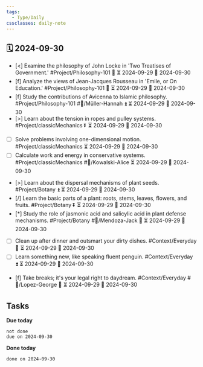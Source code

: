 ```yaml
---
tags:
  - Type/Daily
cssclasses: daily-note
---
```


## 🗓️ 2024-09-30

- [<] Examine the philosophy of John Locke in 'Two Treatises of Government.' #Project/Philosophy-101 🔼 ⏳ 2024-09-29 📅 2024-09-30
- [f] Analyze the views of Jean-Jacques Rousseau in 'Emile, or On Education.' #Project/Philosophy-101 🔽 ⏳ 2024-09-29 📅 2024-09-30
- [f] Study the contributions of Avicenna to Islamic philosophy. #Project/Philosophy-101 #👤/Müller-Hannah ⏫ ⏳ 2024-09-29 📅 2024-09-30
- [>] Learn about the tension in ropes and pulley systems. #Project/classicMechanics ⏬ ⏳ 2024-09-29 📅 2024-09-30
- [ ] Solve problems involving one-dimensional motion. #Project/classicMechanics ⏳ 2024-09-29 📅 2024-09-30
- [ ] Calculate work and energy in conservative systems. #Project/classicMechanics #👤/Kowalski-Alice ⏳ 2024-09-29 📅 2024-09-30
- [>] Learn about the dispersal mechanisms of plant seeds. #Project/Botany ⏫ ⏳ 2024-09-29 📅 2024-09-30
- [/] Learn the basic parts of a plant: roots, stems, leaves, flowers, and fruits. #Project/Botany ⏬ ⏳ 2024-09-29 📅 2024-09-30
- [*] Study the role of jasmonic acid and salicylic acid in plant defense mechanisms. #Project/Botany #👤/Mendoza-Jack 🔼 ⏳ 2024-09-29 📅 2024-09-30
- [ ] Clean up after dinner and outsmart your dirty dishes. #Context/Everyday 🔽 ⏳ 2024-09-29 📅 2024-09-30
- [ ] Learn something new, like speaking fluent penguin. #Context/Everyday ⏫ ⏳ 2024-09-29 📅 2024-09-30
- [f] Take breaks; it's your legal right to daydream. #Context/Everyday #👤/Lopez-George 🔽 ⏳ 2024-09-29 📅 2024-09-30

## Tasks

**Due today**

```tasks
not done
due on 2024-09-30
```

**Done today**

```tasks
done on 2024-09-30
```
            